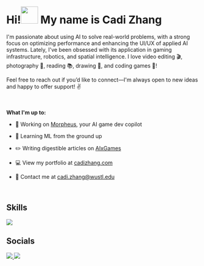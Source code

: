 <!--Header and subheading-->
<h1 align="left"><b>Hi!</b><img src="https://media.giphy.com/media/hvRJCLFzcasrR4ia7z/giphy.gif" width="45"><b> My name is Cadi Zhang</b></h1>
<p>I'm passionate about using AI to solve real-world problems, with a strong focus on optimizing performance and enhancing the UI/UX of applied AI systems. Lately, I've been obsessed with its application in gaming infrastructure, robotics, and spatial intelligence. I love video editing 🎬, photography 📸, reading 📚, drawing 🎨, and coding games 👾!</p>
<p>Feel free to reach out if you’d like to connect—I'm always open to new ideas and happy to offer support! ✌️</p>

<!--my bio information-->
<br/>
<p><b>What I'm up to:</b></p>

- 🚀 Working on [Morpheus](https://morpheusgames.vercel.app), your AI game dev copilot 

- 🌱 Learning ML from the ground up

- ✏️ Writing digestible articles on [AIxGames](https://cadizhang.substack.com)

- 💻 View my portfolio at [cadizhang.com](https://cadizhang.com)

- 📩 Contact me at cadi.zhang@wustl.edu
<br/>

<!--Skills section-->
<h2 align="left"><b>Skills</b></h2>

<!--tech stack icons-->
<p align="left">
  <a href="https://skillicons.dev">
    <img src="https://skillicons.dev/icons?i=cs,cpp,js,html,css,react,python,replit,unity,godot,unreal,swift,ts,figma,nodejs,java&perline=8" />
  </a>
</p>


<!--Socials-->
<h2 align="left"><b>Socials</b></h2>

<!--social icons-->
<p align="left">
  <a href="https://www.linkedin.com/in/cadizhang/">
    <img src="https://skillicons.dev/icons?i=linkedin"/>
  </a>
    <a href="https://x.com/CadiZhang">
    <img src="https://skillicons.dev/icons?i=twitter"/>
</p>
